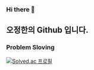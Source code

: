 ### Hi there 👋

## 오정한의 Github 입니다.

### Problem Sloving

[![Solved.ac
프로필](http://mazassumnida.wtf/api/v2/generate_badge?boj=ojh980228)](https://solved.ac/ojh980228)
